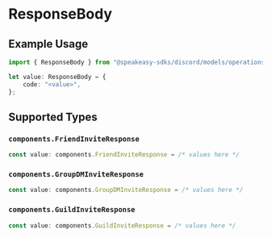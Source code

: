 # ResponseBody

## Example Usage

```typescript
import { ResponseBody } from "@speakeasy-sdks/discord/models/operations";

let value: ResponseBody = {
    code: "<value>",
};
```

## Supported Types

### `components.FriendInviteResponse`

```typescript
const value: components.FriendInviteResponse = /* values here */
```

### `components.GroupDMInviteResponse`

```typescript
const value: components.GroupDMInviteResponse = /* values here */
```

### `components.GuildInviteResponse`

```typescript
const value: components.GuildInviteResponse = /* values here */
```

